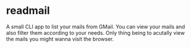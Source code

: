 # readmail

A small CLI app to list your mails from GMail. You can view your mails and also filter them according to your needs. Only thing being to acutally view the mails you might wanna visit the browser.
